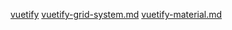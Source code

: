 [vuetify](https://nuxtjs.org/docs/2.x/get-started/routing)
[vuetify-grid-system.md](https://github.com/EricTarantino/nuxt-application/blob/socket.io/doc/vuetify-grid-system.md)
[vuetify-material.md](https://github.com/EricTarantino/nuxt-application/blob/socket.io/doc/vuetify-material.md)